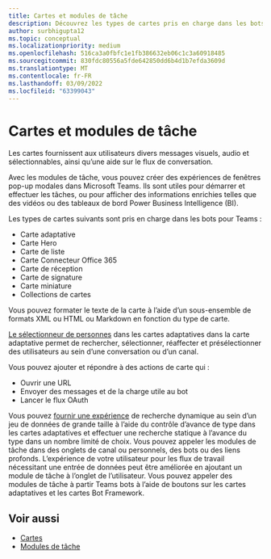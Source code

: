 ```yaml
---
title: Cartes et modules de tâche
description: Découvrez les types de cartes pris en charge dans les bots pour Teams, tels que les cartes adaptatives, la carte Hero, la carte miniature, etc. Découvrez les actions de carte et l’vot de modules de tâche dans les canaux, les bots ou les liens profonds.
author: surbhigupta12
ms.topic: conceptual
ms.localizationpriority: medium
ms.openlocfilehash: 516ca3a0fbfc1e1fb386632eb06c1c3a60918485
ms.sourcegitcommit: 830fdc80556a5fde642850dd6b4d1b7efda3609d
ms.translationtype: MT
ms.contentlocale: fr-FR
ms.lasthandoff: 03/09/2022
ms.locfileid: "63399043"
---
```

# <a name="cards-and-task-modules"></a>Cartes et modules de tâche

Les cartes fournissent aux utilisateurs divers messages visuels, audio et sélectionnables, ainsi qu’une aide sur le flux de conversation.

Avec les modules de tâche, vous pouvez créer des expériences de fenêtres pop-up modales dans Microsoft Teams. Ils sont utiles pour démarrer et effectuer les tâches, ou pour afficher des informations enrichies telles que des vidéos ou des tableaux de bord Power Business Intelligence (BI).

Les types de cartes suivants sont pris en charge dans les bots pour Teams :

* Carte adaptative
* Carte Hero
* Carte de liste
* Carte Connecteur Office 365
* Carte de réception
* Carte de signature
* Carte miniature
* Collections de cartes

Vous pouvez formater le texte de la carte à l’aide d’un sous-ensemble de formats XML ou HTML ou Markdown en fonction du type de carte.

[Le sélectionneur de personnes](cards/people-picker.md) dans les cartes adaptatives dans la carte adaptative permet de rechercher, sélectionner, réaffecter et présélectionner des utilisateurs au sein d’une conversation ou d’un canal.

Vous pouvez ajouter et répondre à des actions de carte qui :

* Ouvrir une URL
* Envoyer des messages et de la charge utile au bot
* Lancer le flux OAuth

Vous pouvez [fournir une expérience](~/task-modules-and-cards/cards/dynamic-search.md) de recherche dynamique au sein d’un jeu de données de grande taille à l’aide du contrôle d’avance de type dans les cartes adaptatives et effectuer une recherche statique à l’avance du type dans un nombre limité de choix. Vous pouvez appeler les modules de tâche dans des onglets de canal ou personnels, des bots ou des liens profonds. L’expérience de votre utilisateur pour les flux de travail nécessitant une entrée de données peut être améliorée en ajoutant un module de tâche à l’onglet de l’utilisateur. Vous pouvez appeler des modules de tâche à partir Teams bots à l’aide de boutons sur les cartes adaptatives et les cartes Bot Framework.

## <a name="see-also"></a>Voir aussi

* [Cartes](~/task-modules-and-cards/what-are-cards.md)
* [Modules de tâche](~/task-modules-and-cards/what-are-task-modules.md)
